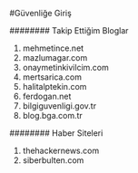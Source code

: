 #Güvenliğe Giriş

######## Takip Ettiğim Bloglar

 1. mehmetince.net
 2. mazlumagar.com
 3. onaymetinkivilcim.com
 4. mertsarica.com
 5. halitalptekin.com
 6. ferdogan.net
 7. bilgiguvenligi.gov.tr
 8. blog.bga.com.tr

 

######## Haber Siteleri

 1. thehackernews.com
 2. siberbulten.com 
